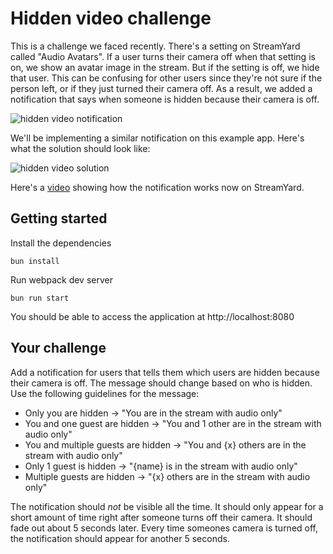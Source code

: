 # Hidden video challenge

This is a challenge we faced recently. There's a setting on StreamYard called "Audio Avatars". If a user turns their camera off when that setting is on, we show an avatar image in the stream. But if the setting is off, we hide that user. This can be confusing for other users since they're not sure if the person left, or if they just turned their camera off. As a result, we added a notification that says when someone is hidden because their camera is off.

![hidden video notification](https://res.cloudinary.com/streamyard-dev/image/upload/v1603850115/github-images/hidden-video-notification.png)

We'll be implementing a similar notification on this example app. Here's what the solution should look like:

![hidden video solution](https://res.cloudinary.com/streamyard-dev/image/upload/v1603850115/github-images/hidden-video-solution.png)

Here's a [video](https://www.loom.com/share/c2f0a8e359cf4367ab7dece00b52b770) showing how the notification works now on StreamYard.

## Getting started

Install the dependencies
```shell
bun install
```

Run webpack dev server
```shell
bun run start
```

You should be able to access the application at http://localhost:8080

## Your challenge

Add a notification for users that tells them which users are hidden because their camera is off. The message should change based on who is hidden. Use the following guidelines for the message:
- Only you are hidden -> "You are in the stream with audio only"
- You and one guest are hidden -> "You and 1 other are in the stream with audio only"
- You and multiple guests are hidden -> "You and {x} others are in the stream with audio only"
- Only 1 guest is hidden -> "{name} is in the stream with audio only"
- Multiple guests are hidden -> "{x} others are in the stream with audio only"

The notification should _not_ be visible all the time. It should only appear for a short amount of time right after someone turns off their camera. It should fade out about 5 seconds later. Every time someones camera is turned off, the notification should appear for another 5 seconds.

